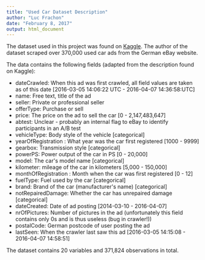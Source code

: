 ```yaml
---
title: "Used Car Dataset Description"
author: "Luc Frachon"
date: "February 8, 2017"
output: html_document
---
```


The dataset used in this project was found on [Kaggle](https://www.kaggle.com/orgesleka/used-cars-database). The author of the dataset scraped over 370,000 used car ads from the German eBay website.

The data contains the following fields (adapted from the description found on Kaggle):

- dateCrawled: When this ad was first crawled, all field values are taken as of this date [2016-03-05 14:06:22 UTC - 2016-04-07 14:36:58:UTC]
- name: Free text, title of the ad
- seller: Private or professional seller
- offerType: Purchase or sell
- price: The price on the ad to sell the car [0 - 2,147,483,647]
- abtest: Unclear - probably an internal flag to eBay to identify participants in an A/B test
- vehicleType: Body style of the vehicle [categorical]
- yearOfRegistration : What year was the car first registered [1000 - 9999]
- gearbox: Transmission style [categorical]
- powerPS: Power output of the car in PS [0 - 20,000]
- model: The car's model name [categorical]
- kilometer: mileage of the car in kilometers [5,000 - 150,000]
- monthOfRegistration : Month when the car was first registered [0 - 12]
- fuelType: Fuel used by the car [categorical]
- brand: Brand of the car (manufacturer's name) [categorical]
- notRepairedDamage: Whether the car has unrepaired damage [categorical]
- dateCreated: Date of ad posting [2014-03-10 - 2016-04-07]
- nrOfPictures: Number of pictures in the ad (unfortunately this field contains only 0s and is thus useless (bug in crawler!))
- postalCode: German postcode of user posting the ad
- lastSeen: When the crawler last saw this ad [2016-03-05 14:15:08 - 2016-04-07 14:58:51]

The dataset contains 20 variables and 371,824 observations in total.